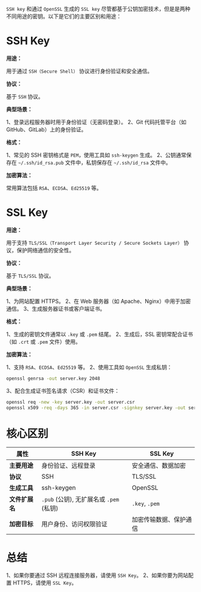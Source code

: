 `SSH key` 和通过 `OpenSSL` 生成的 `SSL key` 尽管都基于公钥加密技术，但是是两种不同用途的密钥。以下是它们的主要区别和用途：

# SSH Key

**用途：**

用于通过 `SSH（Secure Shell）` 协议进行身份验证和安全通信。

**协议：** 

基于 `SSH` 协议。

**典型场景：**

1、登录远程服务器时用于身份验证（无密码登录）。
2、Git 代码托管平台（如 GitHub、GitLab）上的身份验证。

**格式：**

1、常见的 SSH 密钥格式是 `PEM`，使用工具如 `ssh-keygen` 生成。
2、公钥通常保存在 `~/.ssh/id_rsa.pub` 文件中，私钥保存在 `~/.ssh/id_rsa` 文件中。

**加密算法：**

常用算法包括 `RSA`、`ECDSA`、`Ed25519` 等。

# SSL Key

**用途：**

用于支持 `TLS/SSL（Transport Layer Security / Secure Sockets Layer）` 协议，保护网络通信的安全性。

**协议：**

基于 `TLS/SSL` 协议。

**典型场景：**

1、为网站配置 HTTPS。
2、在 Web 服务器（如 Apache、Nginx）中用于加密通信。
3、生成服务器证书或客户端证书。

**格式：**

1、生成的密钥文件通常以 `.key` 或 `.pem` 结尾。
2、生成后，SSL 密钥常配合证书（如 `.crt` 或 `.pem` 文件）使用。

**加密算法：**

1、支持 `RSA`、`ECDSA`、`Ed25519` 等。
2、使用工具如 `OpenSSL` 生成私钥：
        
```bash
openssl genrsa -out server.key 2048
```
        
3、配合生成证书签名请求（CSR）和证书文件：
        
```bash
openssl req -new -key server.key -out server.csr
openssl x509 -req -days 365 -in server.csr -signkey server.key -out server.crt
```
        
# 核心区别

| **属性**    | **SSH Key**                    | **SSL Key**    |
| --------- | ------------------------------ | -------------- |
| **主要用途**  | 身份验证、远程登录                      | 安全通信、数据加密      |
| **协议**    | SSH                            | TLS/SSL        |
| **生成工具**  | ssh-keygen                     | OpenSSL        |
| **文件扩展名** | `.pub` (公钥), 无扩展名或 `.pem` (私钥) | `.key`, `.pem` |
| **加密目标**  | 用户身份、访问权限验证                    | 加密传输数据、保护通信    |

# **总结**

1、如果你要通过 SSH 远程连接服务器，请使用 `SSH Key`。
2、如果你要为网站配置 HTTPS，请使用 `SSL Key`。